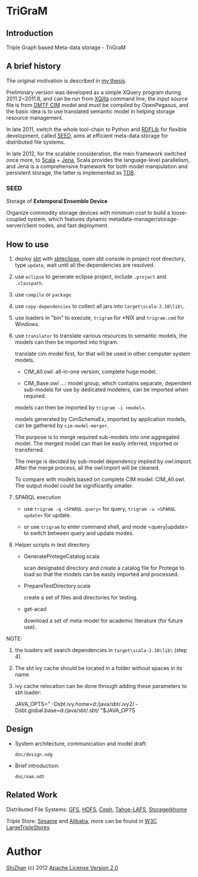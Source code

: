 TriGraM
=======

Introduction
------------

Triple Graph based Meta-data storage - TriGraM

A brief history
---------------

The original motivation is described in
[my thesis](http://cdmd.cnki.com.cn/Article/CDMD-10487-1012268216.htm).

Preliminary version was developed as a simple XQuery program during 2011.2\~2011.8,
and can be run from [XQilla](http://xqilla.sourceforge.net/HomePage) command line,
the input source file is from [DMTF CIM](http://www.dmtf.org/standards/cim) model
and must be compiled by OpenPegasus, and the basic idea is to use translated
semantic model in helping storage resource management.

In late 2011, switch the whole tool-chain to Python and
[RDFLib](https://github.com/RDFLib/rdflib) for flexible development,
called [SEED](#seed), aims at efficient meta-data storage for distributed file
systems.

In late 2012, for the scalable consideration, the main framework
switched once more, to [Scala](http://www.scala-lang.org/) +
[Jena](http://jena.apache.org/), Scala provides the language-level parallelism,
and Jena is a comprehensive framework for both model manipulation and persistent
storage, the latter is implemented as
[TDB](http://jena.apache.org/documentation/tdb/).

### SEED

Storage of **Extemporal Ensemble Device**

Organize commodity storage devices with minimum cost to build a
loose-coupled system, which features dynamic
metadata-manager/storage-server/client nodes, and fast deployment.

How to use
----------

1.  deploy [sbt](https://github.com/harrah/xsbt/wiki) with
    [sbteclipse](https://github.com/typesafehub/sbteclipse), open sbt
    console in project root directory, type `update`, wait until all the
    dependencies are resolved.

2.  use `eclipse` to generate eclipse project, include `.project` and
    `.classpath`.

3.  use `compile` or `package`.

4.  use `copy-dependencies` to collect all jars into `target\scala-2.10\lib\`.

5.  use loaders in "bin" to execute, `trigram` for \*NIX and
    `trigram.cmd` for Windows.

6.  use `translator` to translate various resources to semantic models,
    the models can then be imported into trigram.

    translate cim model first, for that will be used in other computer system models.

    * CIM_All.owl: all-in-one version, complete huge model.

    * CIM_Base.owl ...: model group, which contains separate, dependent sub-models
      for use by dedicated modelers, can be imported when required.

    models can then be imported by `trigram -i <model>`.

    models generated by CimSchemaEx, imported by application models, can be gathered
    by `cim-model-merger`.

    The purpose is to merge required sub-models into one aggregated model.
    The merged model can than be easily inferred, imported or transferred.

    The merge is decided by sub-model dependency implied by owl:import.
    After the merge process, all the owl:import will be cleaned.

    To compare with models based on complete CIM model: CIM_All.owl.
    The output model could be significantly smaller.

7.  SPARQL execution

    * use `trigram -q <SPARQL query>` for query, `trigram -u <SPARQL update>` for update.

    * or use `trigram` to enter command shell, and mode <query|update> to
      switch between query and update modes.

8.  Helper scripts in test directory

    * GenerateProtegeCatalog.scala

      scan designated directory and create a catalog file for Protege to load
      so that the models can be easily imported and processed.

    * PrepareTestDirectory.scala

      create a set of files and directories for testing.

    * get-acad

      download a set of meta-model for academic literature (for future use).

NOTE:

1.  the loaders will search dependencies in `target\scala-2.10\lib\` (step 4).

2.  The sbt ivy cache should be located in a folder without spaces in its name.

3.  ivy cache relocation can be done through adding these parameters to
    sbt loader:

    JAVA\_OPTS=" -Dsbt.ivy.home=d:/java/sbt/.ivy2/
    -Dsbt.global.base=d:/java/sbt/.sbt/ "\$JAVA\_OPTS

Design
------

-   System architecture, communication and model draft:

    `doc/design.odg`

-   Brief introduction:

    `doc/oam.odt`

Related Work
------------

Distributed File Systems: [GFS](http://labs.google.com/papers/gfs.html),
[HDFS](http://hadoop.apache.org/index.html), [Ceph](http://ceph.com/),
[Tahoe-LAFS](https://tahoe-lafs.org/trac/tahoe-lafs),
[Storage@home](http://cs.stanford.edu/people/beberg/Storage@home2007.pdf)

Triple Store: [Sesame](http://www.openrdf.org/) and
[Alibaba](http://www.openrdf.org/alibaba.jsp), more can be found in [W3C
LargeTripleStores](http://www.w3.org/wiki/LargeTripleStores)

Author
======

[ShiZhan](http://shizhan.github.com/) (c) 2012 [Apache License Version
2.0](http://www.apache.org/licenses/)
